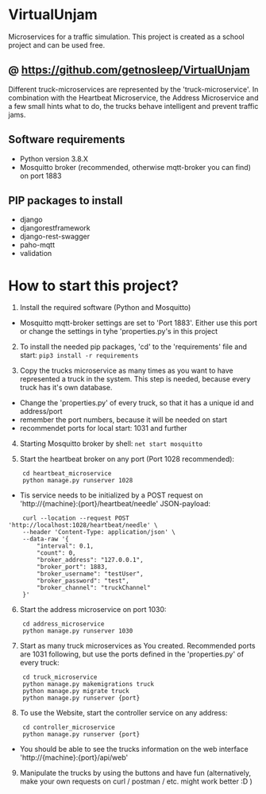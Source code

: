 # VirtualUnjam

Microservices for a traffic simulation.
This project is created as a school project and can be used free.

## @ https://github.com/getnosleep/VirtualUnjam

Different truck-microservices are represented by the 'truck-microservice'. In combination with the Heartbeat Microservice,
the Address Microservice and a few small hints what to do, the trucks behave intelligent and prevent traffic jams.

## Software requirements
  - Python version 3.8.X
  - Mosquitto broker (recommended, otherwise mqtt-broker you can find) on port 1883

## PIP packages to install
  - django
  - djangorestframework
  - django-rest-swagger
  - paho-mqtt
  - validation



# How to start this project?
1. Install the required software (Python and Mosquitto)
  - Mosquitto mqtt-broker settings are set to 'Port 1883'. Either use this port or change the settings in tyhe 'properties.py's in this project

2. To install the needed pip packages, 'cd' to the 'requirements' file and start:
    `pip3 install -r requirements`

3. Copy the trucks microservice as many times as you want to have represented a truck in the system. This step is needed, because every truck has it's own database.
  - Change the 'properties.py' of every truck, so that it has a unique id and address/port
  - remember the port numbers, because it will be needed on start
  - recommendet ports for local start: 1031 and further

4. Starting Mosquitto broker by shell:
    `net start mosquitto`

5. Start the heartbeat broker on any port (Port 1028 recommended):
```
    cd heartbeat_microservice
    python manage.py runserver 1028
```

  - Tis service needs to be initialized by a POST request on 'http://{machine}:{port}/heartbeat/needle'
    JSON-payload:
```
    curl --location --request POST 'http://localhost:1028/heartbeat/needle' \
    --header 'Content-Type: application/json' \
    --data-raw '{
        "interval": 0.1,
        "count": 0,
        "broker_address": "127.0.0.1",
        "broker_port": 1883,
        "broker_username": "testUser",
        "broker_password": "test",
        "broker_channel": "truckChannel"
    }'
```

6. Start the address microservice on port 1030:
```
    cd address_microservice
    python manage.py runserver 1030
```

7. Start as many truck microservices as You created. Recommended ports are 1031 following, but use the ports defined in the 'properties.py' of every truck:
```
    cd truck_microservice
    python manage.py makemigrations truck
    python manage.py migrate truck
    python manage.py runserver {port}
```

8. To use the Website, start the controller service on any address:
```
    cd controller_microservice
    python manage.py runserver {port}
```
  - You should be able to see the trucks information on the web interface 'http://{machine}:{port}/api/web'

9. Manipulate the trucks by using the buttons and have fun (alternatively, make your own requests on curl / postman / etc. might work better :D )
